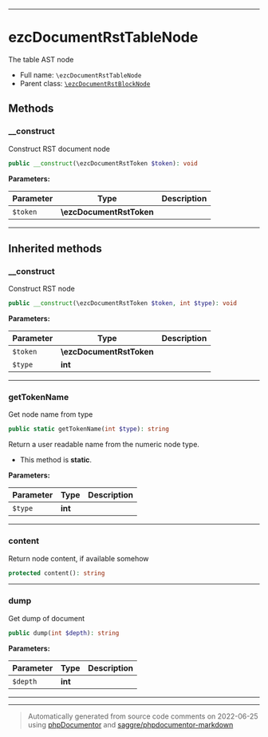 ***

# ezcDocumentRstTableNode

The table AST node



* Full name: `\ezcDocumentRstTableNode`
* Parent class: [`\ezcDocumentRstBlockNode`](./ezcDocumentRstBlockNode.md)




## Methods


### __construct

Construct RST document node

```php
public __construct(\ezcDocumentRstToken $token): void
```








**Parameters:**

| Parameter | Type | Description |
|-----------|------|-------------|
| `$token` | **\ezcDocumentRstToken** |  |




***


## Inherited methods


### __construct

Construct RST node

```php
public __construct(\ezcDocumentRstToken $token, int $type): void
```








**Parameters:**

| Parameter | Type | Description |
|-----------|------|-------------|
| `$token` | **\ezcDocumentRstToken** |  |
| `$type` | **int** |  |




***

### getTokenName

Get node name from type

```php
public static getTokenName(int $type): string
```

Return a user readable name from the numeric node type.

* This method is **static**.




**Parameters:**

| Parameter | Type | Description |
|-----------|------|-------------|
| `$type` | **int** |  |




***

### content

Return node content, if available somehow

```php
protected content(): string
```











***

### dump

Get dump of document

```php
public dump(int $depth): string
```








**Parameters:**

| Parameter | Type | Description |
|-----------|------|-------------|
| `$depth` | **int** |  |




***


***
> Automatically generated from source code comments on 2022-06-25 using [phpDocumentor](http://www.phpdoc.org/) and [saggre/phpdocumentor-markdown](https://github.com/Saggre/phpDocumentor-markdown)
